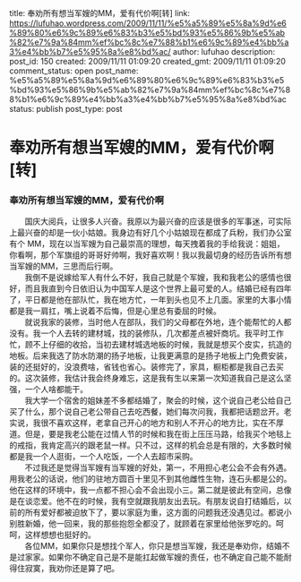 title: 奉劝所有想当军嫂的MM，爱有代价啊[转]
link: https://lufuhao.wordpress.com/2009/11/11/%e5%a5%89%e5%8a%9d%e6%89%80%e6%9c%89%e6%83%b3%e5%bd%93%e5%86%9b%e5%ab%82%e7%9a%84mm%ef%bc%8c%e7%88%b1%e6%9c%89%e4%bb%a3%e4%bb%b7%e5%95%8a%e8%bd%ac/
author: lufuhao
description: 
post_id: 150
created: 2009/11/11 01:09:20
created_gmt: 2009/11/11 01:09:20
comment_status: open
post_name: %e5%a5%89%e5%8a%9d%e6%89%80%e6%9c%89%e6%83%b3%e5%bd%93%e5%86%9b%e5%ab%82%e7%9a%84mm%ef%bc%8c%e7%88%b1%e6%9c%89%e4%bb%a3%e4%bb%b7%e5%95%8a%e8%bd%ac
status: publish
post_type: post

# 奉劝所有想当军嫂的MM，爱有代价啊[转]

### 奉劝所有想当军嫂的MM，爱有代价啊  
       国庆大阅兵，让很多人兴奋。我原以为最兴奋的应该是很多的军事迷，可实际上最兴奋的却是一伙小姑娘。我身边有好几个小姑娘现在都成了兵粉，我们办公室有个 MM，现在以当军嫂为自己最崇高的理想，每天拽着我的手给我说：姐姐，你看啊，那个军旗组的哥哥好帅啊，我好喜欢啊！我以我最切身的经历告诉所有想当军嫂的MM，三思而后行啊。  
       我倒不是说嫁给军人有什么不好，我自己就是个军嫂，我和我老公的感情也很好，而且我直到今日依旧认为中国军人是这个世界上最可爱的人。结婚已经有四年了，平日都是他在部队忙，我在地方忙，一年到头也见不上几面。家里的大事小情都是我一肩扛，嘴上说着不后悔，但是心里总有委屈的时候。  
       就说我家的装修，当时他人在部队，我们的父母都在外地，连个能帮忙的人都没有。我一个人去转的建材城，找的装修队，几次都差点被奸商坑。我平时工作忙，顾不上仔细的收拾，当初去建材城选地板的时候，我就是想买个皮实，抗造的地板。后来我选了防水防潮的扬子地板，让我更满意的是扬子地板上门免费安装，装的还挺好的，没浪费啥，省钱也省心。装修完了，家具，橱柜都是我自己去买的。这次装修，我估计我会终身难忘，这是我有生以来第一次知道我自己是这么坚强，一个人啥都能干。  
       我大学一个宿舍的姐妹差不多都结婚了，聚会的时候，这个说自己老公给自己买了什么，那个说自己老公带自己去吃西餐，她们每次问我，我都把话题岔开。老实说，我很不喜欢这样，老拿自己开心的地方和别人不开心的地方比，实在不厚道。但是，要是我老公能在过情人节的时候和我在街上压压马路，给我买个地毯上的戒指，我肯定高兴的跟老鼠一样。只不过，这样的机会总是有限的，大多数时候都是我一个人逛街，一个人吃饭，一个人去超市采购。  
       不过我还是觉得当军嫂有当军嫂的好处，第一，不用担心老公会不会有外遇。用我老公的话说，他们的驻地方圆百十里见不到其他雌性生物，连石头都是公的。他在这样的环境中，我一点都不担心会不会出现小三。第二就是彼此有空间，总像是在谈恋爱。他不在的时候，我有空就跟我朋友出去玩。有朋友说自打结婚后，以前的所有爱好都被迫放下了，要以家庭为重，这方面的问题我还没遇见过。都说小别胜新婚，他一回来，我的那些抱怨全都没了，就顾着在家里给他张罗吃的。呵呵，这样想想也挺好的。  
       各位MM，如果你只是想找个军人，你只是想当军嫂，我还是奉劝你，结婚不是过家家。如果你不确定自己是不是能扛起做军嫂的责任，也不确定自己能不能耐得住寂寞，我劝你还是算了吧。
